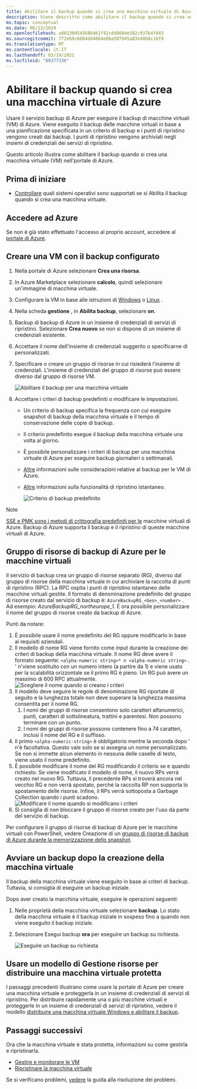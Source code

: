 ```yaml
---
title: Abilitare il backup quando si crea una macchina virtuale di Azure
description: Viene descritto come abilitare il backup quando si crea una macchina virtuale di Azure con backup di Azure.
ms.topic: conceptual
ms.date: 06/13/2019
ms.openlocfilehash: ad81300545686d61f42cdd8684e502c937b4fd43
ms.sourcegitcommit: 772eb9c6684dd4864e0ba507945a83e48b8c16f0
ms.translationtype: MT
ms.contentlocale: it-IT
ms.lasthandoff: 03/19/2021
ms.locfileid: "89377336"
---
```

# <a name="enable-backup-when-you-create-an-azure-vm"></a>Abilitare il backup quando si crea una macchina virtuale di Azure

Usare il servizio backup di Azure per eseguire il backup di macchine virtuali (VM) di Azure. Viene eseguito il backup delle macchine virtuali in base a una pianificazione specificata in un criterio di backup e i punti di ripristino vengono creati dai backup. I punti di ripristino vengono archiviati negli insiemi di credenziali dei servizi di ripristino.

Questo articolo illustra come abilitare il backup quando si crea una macchina virtuale (VM) nell'portale di Azure.  

## <a name="before-you-start"></a>Prima di iniziare

- [Controllare](backup-support-matrix-iaas.md#supported-backup-actions) quali sistemi operativi sono supportati se si Abilita il backup quando si crea una macchina virtuale.

## <a name="sign-in-to-azure"></a>Accedere ad Azure

Se non è già stato effettuato l'accesso al proprio account, accedere al [portale di Azure](https://portal.azure.com).

## <a name="create-a-vm-with-backup-configured"></a>Creare una VM con il backup configurato

1. Nella portale di Azure selezionare **Crea una risorsa**.

2. In Azure Marketplace selezionare **calcolo**, quindi selezionare un'immagine di macchina virtuale.

3. Configurare la VM in base alle istruzioni di [Windows](../virtual-machines/windows/quick-create-portal.md) o [Linux](../virtual-machines/linux/quick-create-portal.md) .

4. Nella scheda **gestione** , in **Abilita backup**, selezionare **on**.
5. Backup di backup di Azure in un insieme di credenziali di servizi di ripristino. Selezionare **Crea nuovo** se non si dispone di un insieme di credenziali esistente.
6. Accettare il nome dell'insieme di credenziali suggerito o specificarne di personalizzati.
7. Specificare o creare un gruppo di risorse in cui risiederà l'insieme di credenziali. L'insieme di credenziali del gruppo di risorse può essere diverso dal gruppo di risorse VM.

    ![Abilitare il backup per una macchina virtuale](./media/backup-during-vm-creation/enable-backup.png)

8. Accettare i criteri di backup predefiniti o modificare le impostazioni.
    - Un criterio di backup specifica la frequenza con cui eseguire snapshot di backup della macchina virtuale e il tempo di conservazione delle copie di backup.
    - Il criterio predefinito esegue il backup della macchina virtuale una volta al giorno.
    - È possibile personalizzare i criteri di backup per una macchina virtuale di Azure per eseguire backup giornalieri o settimanali.
    - [Altre](backup-azure-vms-introduction.md#backup-and-restore-considerations) informazioni sulle considerazioni relative al backup per le VM di Azure.
    - [Altre](backup-instant-restore-capability.md) informazioni sulla funzionalità di ripristino istantaneo.

      ![Criterio di backup predefinito](./media/backup-during-vm-creation/daily-policy.png)

>[!NOTE]
>[SSE e PMK sono i metodi di crittografia predefiniti per le](backup-encryption.md) macchine virtuali di Azure. Backup di Azure supporta il backup e il ripristino di queste macchine virtuali di Azure.

## <a name="azure-backup-resource-group-for-virtual-machines"></a>Gruppo di risorse di backup di Azure per le macchine virtuali

Il servizio di backup crea un gruppo di risorse separato (RG), diverso dal gruppo di risorse della macchina virtuale in cui archiviare la raccolta di punti di ripristino (RPC). La RPC ospita i punti di ripristino istantaneo delle macchine virtuali gestite. Il formato di denominazione predefinito del gruppo di risorse creato dal servizio di backup è: `AzureBackupRG_<Geo>_<number>` . Ad esempio: *AzureBackupRG_northeurope_1*. È ora possibile personalizzare il nome del gruppo di risorse creato da backup di Azure.

Punti da notare:

1. È possibile usare il nome predefinito del RG oppure modificarlo in base ai requisiti aziendali.
2. Il modello di nome RG viene fornito come input durante la creazione dei criteri di backup della macchina virtuale. Il nome RG deve avere il formato seguente: `<alpha-numeric string>* n <alpha-numeric string>` . ' n'viene sostituito con un numero intero (a partire da 1) e viene usato per la scalabilità orizzontale se il primo RG è pieno. Un RG può avere un massimo di 600 RPC attualmente.
              ![Scegliere il nome quando si creano i criteri](./media/backup-during-vm-creation/create-policy.png)
3. Il modello deve seguire le regole di denominazione RG riportate di seguito e la lunghezza totale non deve superare la lunghezza massima consentita per il nome RG.
    1. I nomi dei gruppi di risorse consentono solo caratteri alfanumerici, punti, caratteri di sottolineatura, trattini e parentesi. Non possono terminare con un punto.
    2. I nomi dei gruppi di risorse possono contenere fino a 74 caratteri, inclusi il nome del RG e il suffisso.
4. Il primo `<alpha-numeric-string>` è obbligatorio mentre la seconda dopo ' n'è facoltativa. Questo vale solo se si assegna un nome personalizzato. Se non si immette alcun elemento in nessuna delle caselle di testo, viene usato il nome predefinito.
5. È possibile modificare il nome del RG modificando il criterio se e quando richiesto. Se viene modificato il modello di nome, il nuovo RPs verrà creato nel nuovo RG. Tuttavia, il precedente RPs si troverà ancora nel vecchio RG e non verrà spostato, perché la raccolta RP non supporta lo spostamento delle risorse. Infine, il RPs verrà sottoposta a Garbage Collection quando i punti scadono.
![Modificare il nome quando si modificano i criteri](./media/backup-during-vm-creation/modify-policy.png)
6. Si consiglia di non bloccare il gruppo di risorse creato per l'uso da parte del servizio di backup.

Per configurare il gruppo di risorse di backup di Azure per le macchine virtuali con PowerShell, vedere Creazione di un [gruppo di risorse di backup di Azure durante la memorizzazione dello snapshot](backup-azure-vms-automation.md#creating-azure-backup-resource-group-during-snapshot-retention).

## <a name="start-a-backup-after-creating-the-vm"></a>Avviare un backup dopo la creazione della macchina virtuale

Il backup della macchina virtuale viene eseguito in base ai criteri di backup. Tuttavia, si consiglia di eseguire un backup iniziale.

Dopo aver creato la macchina virtuale, eseguire le operazioni seguenti:

1. Nelle proprietà della macchina virtuale selezionare **backup**. Lo stato della macchina virtuale è il backup iniziale in sospeso fino a quando non viene eseguito il backup iniziale.
2. Selezionare Esegui backup **ora** per eseguire un backup su richiesta.

    ![Eseguire un backup su richiesta](./media/backup-during-vm-creation/run-backup.png)

## <a name="use-a-resource-manager-template-to-deploy-a-protected-vm"></a>Usare un modello di Gestione risorse per distribuire una macchina virtuale protetta

I passaggi precedenti illustrano come usare la portale di Azure per creare una macchina virtuale e proteggerla in un insieme di credenziali di servizi di ripristino. Per distribuire rapidamente una o più macchine virtuali e proteggerle in un insieme di credenziali di servizi di ripristino, vedere il modello [distribuire una macchina virtuale Windows e abilitare il backup](https://azure.microsoft.com/resources/templates/101-recovery-services-create-vm-and-configure-backup/).

## <a name="next-steps"></a>Passaggi successivi

Ora che la macchina virtuale è stata protetta, informazioni su come gestirla e ripristinarla.

- [Gestire e monitorare le VM](backup-azure-manage-vms.md)
- [Ripristinare la macchina virtuale](backup-azure-arm-restore-vms.md)

Se si verificano problemi, [vedere](backup-azure-vms-troubleshoot.md) la guida alla risoluzione dei problemi.
